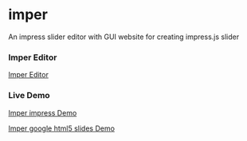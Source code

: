 imper
=====

An impress slider editor with GUI website for creating impress.js slider

### Imper Editor

[Imper Editor](http://switer.github.io/imper/)

### Live Demo

[Imper impress Demo](http://switer.github.io/examples/imper.html#/step-1) 

[Imper google html5 slides Demo](http://switer.github.io/examples/html5slides.html)
